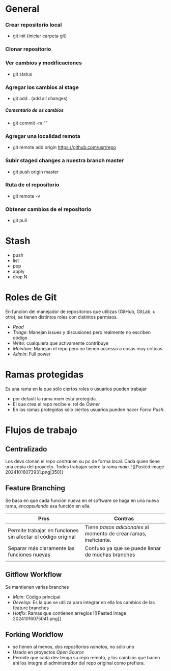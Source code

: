# General
### Crear repositorio local
- git init (iniciar carpeta git)
### Clonar repositorio 

### Ver cambios y modificaciones
- git status

### Agregar los cambios al stage
- git add . (add all changes)
##### Comentario de os cambios 
- git commit -m ""

### Agregar una localidad remota
- git remote add origin https://github.com/usr/repo

### Subir staged changes a nuestra branch master
- git push origin master

### Ruta de el repositorio
- git remote -v

### Obtener cambios de el repositorio
- git pull

# Stash
- push
- list
- pop
- apply
- drop N
# Roles de Git
En función del manejador de repositorios que utilizas (GitHub, GitLab, u otro), se tienen distintos roles con distintos permisos.
- *Read*
- *Triage*: Manejan issues y discusiones pero realmente no escriben código
- *Write*: cualquiera que activamente contribuye
- *Maintain*: Manejan el repo pero no tienen accesso a cosas muy críticas
- *Admin*: Full power
# Ramas protegidas
Es una rama en la que sólo ciertos roles o usuarios pueden trabajar
- por default la rama *main* está protegida.
- El que crea el repo recibe el rol de *Owner*
- En las ramas protegidas sólo ciertos usuarios pueden hacer *Force Push*.
# Flujos de trabajo
## Centralizado
Los devs clonan el *repo central* en su pc de forma local. Cada quien tiene una copia del proyecto.
Todos trabajan sobre la rama *main*.
![[Pasted image 20241016073931.png|350]]
## Feature Branching
Se basa en que cada función nueva en el software se haga en una nueva rama, *encapsulando* esa función en ella.

| Pros                                                         | Contras                                                           |
| ------------------------------------------------------------ | ----------------------------------------------------------------- |
| Permite trabajar en funciones sin afectar el código original | Tiene *pasos adicionales* al momento de crear ramas, ineficiente. |
| Separar más claramente las funciones nuevas                  | Confuso ya que se puede llenar de muchas branches                 |
|                                                              |                                                                   |
## Gitflow Workflow
Se mantienen varias branches
- *Main*: Código principal
- *Develop*: Es la que se utiliza para integrar en ella los cambios de las feature branches
- *Hotfix*: Ramas que contienen arreglos
![[Pasted image 20241016075041.png]]
## Forking Workflow
- se tienen al menos, *dos repositorios remotos*, no sólo uno
- Usado en proyectos *Open Source*
- Permite que cada dev tenga su repo remoto, y los cambios que hacen ahí los integra el administrador del repo original como prefiera.
